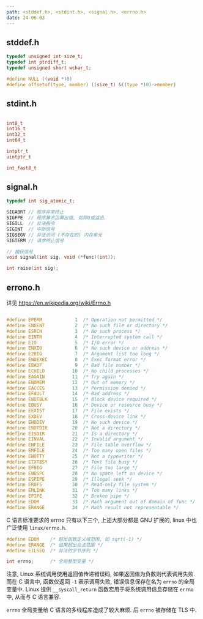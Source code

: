 ```yaml
---
path: <stddef.h>, <stdint.h>, <signal.h>, <errno.h>
date: 24-06-03
---
```


## stddef.h

```c
typedef unsigned int size_t;
typedef int ptrdiff_t;
typedef unsigned short wchar_t;

#define NULL ((void *)0)
#define offsetof(type, member) ((size_t) &((type *)0)->member)
```

## stdint.h

```c

int8_t
int16_t
int32_t
int64_t

intptr_t
uintptr_t

int_fast8_t

```

## signal.h

```c
typedef int sig_atomic_t;

SIGABRT // 程序异常终止
SIGFPE  // 程序算术运算出错, 如除0或溢出.
SIGILL  // 非法指令
SIGINT  // 中断信号
SIGSEGV // 非法访问 (不存在的) 内存单元
SIGTERM // 请求终止信号

// 捕获信号
void signal(int sig, void (*func)(int));

int raise(int sig);
```

## errono.h

详见 https://en.wikipedia.org/wiki/Errno.h

```c

#define EPERM            1  /* Operation not permitted */
#define ENOENT           2  /* No such file or directory */
#define ESRCH            3  /* No such process */
#define EINTR            4  /* Interrupted system call */
#define EIO              5  /* I/O error */
#define ENXIO            6  /* No such device or address */
#define E2BIG            7  /* Argument list too long */
#define ENOEXEC          8  /* Exec format error */
#define EBADF            9  /* Bad file number */
#define ECHILD          10  /* No child processes */
#define EAGAIN          11  /* Try again */
#define ENOMEM          12  /* Out of memory */
#define EACCES          13  /* Permission denied */
#define EFAULT          14  /* Bad address */
#define ENOTBLK         15  /* Block device required */
#define EBUSY           16  /* Device or resource busy */
#define EEXIST          17  /* File exists */
#define EXDEV           18  /* Cross-device link */
#define ENODEV          19  /* No such device */
#define ENOTDIR         20  /* Not a directory */
#define EISDIR          21  /* Is a directory */
#define EINVAL          22  /* Invalid argument */
#define ENFILE          23  /* File table overflow */
#define EMFILE          24  /* Too many open files */
#define ENOTTY          25  /* Not a typewriter */
#define ETXTBSY         26  /* Text file busy */
#define EFBIG           27  /* File too large */
#define ENOSPC          28  /* No space left on device */
#define ESPIPE          29  /* Illegal seek */
#define EROFS           30  /* Read-only file system */
#define EMLINK          31  /* Too many links */
#define EPIPE           32  /* Broken pipe */
#define EDOM            33  /* Math argument out of domain of func */
#define ERANGE          34  /* Math result not representable */

```

C 语言标准要求的 errno 只有以下三个, 上述大部分都是 GNU 扩展的, linux 中也广泛使用 `linux/errno.h`.

```c
#define EDOM    /* 超出函数定义域范围, 如 sqrt(-1) */
#define ERANGE  /* 结果超出合法范围 */
#define EILSEQ  /* 非法的字节序列 */

int errno;      /* 全局整型变量 */
```

注意, Linux 系统调用使用返回值传递错误码, 如果返回值为负数则代表调用失败. 而在 C 语言中, 函数仅返回 `-1` 表示调用失败, 错误信息保存在名为 `errno` 的全局变量中. Linux 提供 `__syscall_return` 函数宏用于将系统调用信息存储在 `errno` 中, 从而与 C 语言兼容. 

`errno` 全局变量给 C 语言的多线程库造成了较大麻烦. 后 `errno` 被存储在 TLS 中.